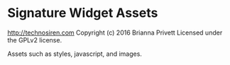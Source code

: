 # Signature Widget Assets #
http://technosiren.com
Copyright (c) 2016 Brianna Privett
Licensed under the GPLv2 license.

Assets such as styles, javascript, and images.